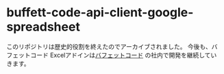 buffett-code-api-client-google-spreadsheet
==========================================
このリポジトリは歴史的役割を終えたのでアーカイブされました。
今後も、バフェットコード Excelアドインは[バフェットコード](https://www.buffett-code.com/) の社内で開発を継続していきます。